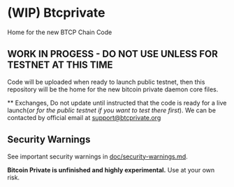 # (WIP) Btcprivate
Home for the new BTCP Chain Code

## WORK IN PROGESS - DO NOT USE UNLESS FOR TESTNET AT THIS TIME

Code will be uploaded when ready to launch public testnet, then this repository will be the home for the new bitcoin private daemon core files.



** Exchanges, Do not update until instructed that the code is ready for a live launch(*or for the public testnet if you want to test there first*). We can be contacted by official email at support@btcprivate.org


Security Warnings
-----------------

See important security warnings in
[doc/security-warnings.md](doc/security-warnings.md).

**Bitcoin Private is unfinished and highly experimental.** Use at your own risk.

